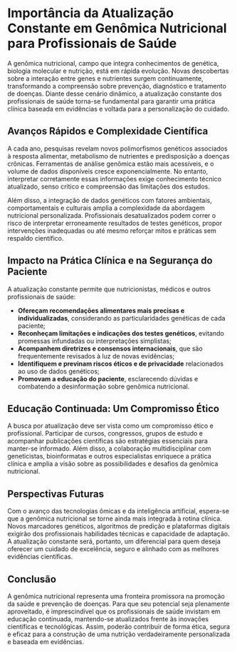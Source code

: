 
# Importância da Atualização Constante em Genômica Nutricional para Profissionais de Saúde

A genômica nutricional, campo que integra conhecimentos de genética, biologia molecular e nutrição, está em rápida evolução. Novas descobertas sobre a interação entre genes e nutrientes surgem continuamente, transformando a compreensão sobre prevenção, diagnóstico e tratamento de doenças. Diante desse cenário dinâmico, a atualização constante dos profissionais de saúde torna-se fundamental para garantir uma prática clínica baseada em evidências e voltada para a personalização do cuidado.

## Avanços Rápidos e Complexidade Científica

A cada ano, pesquisas revelam novos polimorfismos genéticos associados à resposta alimentar, metabolismo de nutrientes e predisposição a doenças crônicas. Ferramentas de análise genômica estão mais acessíveis, e o volume de dados disponíveis cresce exponencialmente. No entanto, interpretar corretamente essas informações exige conhecimento técnico atualizado, senso crítico e compreensão das limitações dos estudos.

Além disso, a integração de dados genéticos com fatores ambientais, comportamentais e culturais amplia a complexidade da abordagem nutricional personalizada. Profissionais desatualizados podem correr o risco de interpretar erroneamente resultados de testes genéticos, propor intervenções inadequadas ou até mesmo reforçar mitos e práticas sem respaldo científico.

## Impacto na Prática Clínica e na Segurança do Paciente

A atualização constante permite que nutricionistas, médicos e outros profissionais de saúde:

- **Ofereçam recomendações alimentares mais precisas e individualizadas**, considerando as particularidades genéticas de cada paciente;
- **Reconheçam limitações e indicações dos testes genéticos**, evitando promessas infundadas ou interpretações simplistas;
- **Acompanhem diretrizes e consensos internacionais**, que são frequentemente revisados à luz de novas evidências;
- **Identifiquem e previnam riscos éticos e de privacidade** relacionados ao uso de dados genéticos;
- **Promovam a educação do paciente**, esclarecendo dúvidas e combatendo a desinformação sobre genômica nutricional.

## Educação Continuada: Um Compromisso Ético

A busca por atualização deve ser vista como um compromisso ético e profissional. Participar de cursos, congressos, grupos de estudo e acompanhar publicações científicas são estratégias essenciais para manter-se informado. Além disso, a colaboração multidisciplinar com geneticistas, bioinformatas e outros especialistas enriquece a prática clínica e amplia a visão sobre as possibilidades e desafios da genômica nutricional.

## Perspectivas Futuras

Com o avanço das tecnologias ômicas e da inteligência artificial, espera-se que a genômica nutricional se torne ainda mais integrada à rotina clínica. Novos marcadores genéticos, algoritmos de predição e plataformas digitais exigirão dos profissionais habilidades técnicas e capacidade de adaptação. A atualização constante será, portanto, um diferencial para quem deseja oferecer um cuidado de excelência, seguro e alinhado com as melhores evidências científicas.

## Conclusão

A genômica nutricional representa uma fronteira promissora na promoção da saúde e prevenção de doenças. Para que seu potencial seja plenamente aproveitado, é imprescindível que os profissionais de saúde invistam em educação continuada, mantendo-se atualizados frente às inovações científicas e tecnológicas. Assim, poderão contribuir de forma ética, segura e eficaz para a construção de uma nutrição verdadeiramente personalizada e baseada em evidências.
```